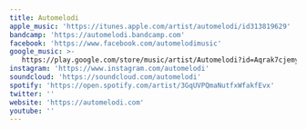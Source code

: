 ```yaml
---
title: Automelodi
apple_music: 'https://itunes.apple.com/artist/automelodi/id313819629'
bandcamp: 'https://automelodi.bandcamp.com'
facebook: 'https://www.facebook.com/automelodimusic'
google_music: >-
   https://play.google.com/store/music/artist/Automelodi?id=Aqrak7cjemyfs7zok2qxt5tkwkq
instagram: 'https://www.instagram.com/automelodi'
soundcloud: 'https://soundcloud.com/automelodi'
spotify: 'https://open.spotify.com/artist/3GqUVPQmaNutfxWfakfEvx'
twitter: ''
website: 'https://automelodi.com'
youtube: ''
---
```

